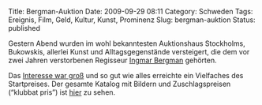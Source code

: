 Title: Bergman-Auktion
Date: 2009-09-29 08:11
Category: Schweden
Tags: Ereignis, Film, Geld, Kultur, Kunst, Prominenz
Slug: bergman-auktion
Status: published

Gestern Abend wurden im wohl bekanntesten Auktionshaus Stockholms,
Bukowskis, allerlei Kunst und Alltagsgegenstände versteigert, die dem
vor zwei Jahren verstorbenen Regisseur [Ingmar
Bergman](http://de.wikipedia.org/wiki/Ingmar_Bergman) gehörten.

Das [Interesse war
groß](http://www.svd.se/ego/_s185/http://www.svd.se/kulturnoje/nyheter/artikel_3578979.svd)
und so gut wie alles erreichte ein Vielfaches des Startpreises. Der
gesamte Katalog mit Bildern und Zuschlagspreisen (“klubbat pris”) ist
[hier](http://www.bukowskis.se/auctions/H022) zu sehen.

